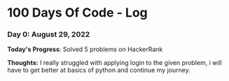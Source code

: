 # 100 Days Of Code - Log

### Day 0: August 29, 2022

**Today's Progress**: Solved 5 problems on HackerRank

**Thoughts:** I really struggled with applying login to the given problem, i will have to get better at basics of python and continue my journey.


